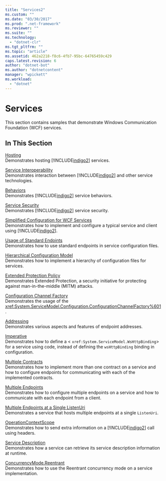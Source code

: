```yaml
---
title: "Services2"
ms.custom: ""
ms.date: "03/30/2017"
ms.prod: ".net-framework"
ms.reviewer: ""
ms.suite: ""
ms.technology: 
  - "dotnet-clr"
ms.tgt_pltfrm: ""
ms.topic: "article"
ms.assetid: 462a2218-f8c6-4fb7-95bc-64765459c429
caps.latest.revision: 6
author: "dotnet-bot"
ms.author: "dotnetcontent"
manager: "wpickett"
ms.workload: 
  - "dotnet"
---
```

# Services
This section contains samples that demonstrate Windows Communication Foundation (WCF) services.  
  
## In This Section  
 [Hosting](../../../../docs/framework/wcf/feature-details/hosting.md)  
 Demonstrates hosting [!INCLUDE[indigo2](../../../../includes/indigo2-md.md)] services.  
  
 [Service Interoperability](../../../../docs/framework/wcf/samples/service-interoperability.md)  
 Demonstrates interaction between [!INCLUDE[indigo2](../../../../includes/indigo2-md.md)] and other service technologies.  
  
 [Behaviors](../../../../docs/framework/wcf/samples/behaviors.md)  
 Demonstrates [!INCLUDE[indigo2](../../../../includes/indigo2-md.md)] service behaviors.  
  
 [Service Security](../../../../docs/framework/wcf/samples/service-security.md)  
 Demonstrates [!INCLUDE[indigo2](../../../../includes/indigo2-md.md)] service security.  
  
 [Simplified Configuration for WCF Services](../../../../docs/framework/wcf/samples/simplified-configuration-for-wcf-services.md)  
 Demonstrates how to implement and configure a typical service and client using [!INCLUDE[indigo2](../../../../includes/indigo2-md.md)].  
  
 [Usage of Standard Endoints](../../../../docs/framework/wcf/samples/usage-of-standard-endpoints.md)  
 Demonstrates how to use standard endpoints in service configuration files.  
  
 [Hierarchical Configuration Model](../../../../docs/framework/wcf/samples/hierarchical-configuration-model.md)  
 Demonstrates how to implement a hierarchy of configuration files for services.  
  
 [Extended Protection Policy](../../../../docs/framework/wcf/samples/extended-protection-policy.md)  
 Demonstrates Extended Protection, a security initiative for protecting against man-in-the-middle (MITM) attacks.  
  
 [Configuration Channel Factory](../../../../docs/framework/wcf/samples/configuration-channel-factory.md)  
 Demonstrates the usage of the <xref:System.ServiceModel.Configuration.ConfigurationChannelFactory%601>.  
  
 [Addressing](../../../../docs/framework/wcf/samples/addressing.md)  
 Demonstrates various aspects and features of endpoint addresses.  
  
 [Imperative](../../../../docs/framework/wcf/samples/imperative.md)  
 Demonstrates how to define a <<!--zz xref:System.ServiceModel.WsHttpBinding --> `xref:System.ServiceModel.WsHttpBinding`> for a service using code, instead of defining the `wsHttpBinding` binding in configuration.  
  
 [Multiple Contracts](../../../../docs/framework/wcf/samples/multiple-contracts.md)  
 Demonstrates how to implement more than one contract on a service and how to configure endpoints for communicating with each of the implemented contracts.  
  
 [Multiple Endpoints](../../../../docs/framework/wcf/samples/multiple-endpoints.md)  
 Demonstrates how to configure multiple endpoints on a service and how to communicate with each endpoint from a client.  
  
 [Multiple Endpoints at a Single ListenUri](../../../../docs/framework/wcf/samples/multiple-endpoints-at-a-single-listenuri.md)  
 Demonstrates a service that hosts multiple endpoints at a single `ListenUri`.  
  
 [OperationContextScope](../../../../docs/framework/wcf/samples/operationcontextscope.md)  
 Demonstrates how to send extra information on a [!INCLUDE[indigo2](../../../../includes/indigo2-md.md)] call using headers.  
  
 [Service Description](../../../../docs/framework/wcf/samples/service-description.md)  
 Demonstrates how a service can retrieve its service description information at runtime.  
  
 [ConcurrencyMode.Reentrant](../../../../docs/framework/wcf/samples/concurrencymode-reentrant.md)  
 Demonstrates how to use the Reentrant concurrency mode on a service implementation.
